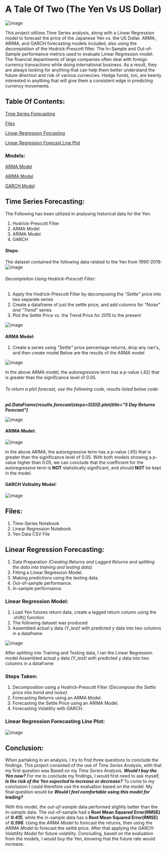 # A Tale Of Two (The Yen Vs US Dollar)
![image](https://user-images.githubusercontent.com/80294571/130246876-09f679b8-c0e9-41d1-9c36-1e3a9a48e909.png)


This project utilizes Time Series analysis, along with a Linear Regression model to forecast the price of the Japanese Yen vs. the US Dollar. ARMA, ARIMA, and GARCH forecasting models included, also using the decompisition of the Hodrick-Prescott filter. The In-Sample and Out-of-Sample performance metrics used to evaluate Linear Regression model.
The financial departments of large companies often deal with foreign currency transactions while doing international business. As a result, they are always looking for anything that can help them better understand the future direction and risk of various currencies. Hedge funds, too, are keenly interested in anything that will give them a consistent edge in predicting currency movements. 

## Table Of Contents:
[Time Series Forecasting](https://github.com/jharvey09/A_Tale_of_Two__The_Yen_Versus_The_US_Dollar#time-series-forecasting)

[Files](https://github.com/jharvey09/A_Tale_of_Two__The_Yen_Versus_The_US_Dollar#files)

[Linear Regression Forcasting](https://github.com/jharvey09/A_Tale_of_Two__The_Yen_Versus_The_US_Dollar#linear-regression-forecasting)

[Linear Regression Forecast Line Plot](https://github.com/jharvey09/A_Tale_of_Two__The_Yen_Versus_The_US_Dollar#linear-regression-forecasting-1)

### Models:
[ARMA Model](https://github.com/jharvey09/A_Tale_of_Two__The_Yen_Versus_The_US_Dollar#arma-model)

[ARIMA Model](https://github.com/jharvey09/A_Tale_of_Two__The_Yen_Versus_The_US_Dollar#arima-model)

[GARCH Model](https://github.com/jharvey09/A_Tale_of_Two__The_Yen_Versus_The_US_Dollar#garch-volitality-model)


## Time Series Forecasting:
The Following has been utilized in analysing historical data for the Yen:
1) Hodrick-Prescott Filter
2) ARMA Model
3) ARIMA Model
4) GARCH

#### Steps:
The dataset contained the following data related to the Yen from 1990-2019:
![image](https://user-images.githubusercontent.com/80294571/130248857-42af45c3-c0ef-4bff-977e-0caa85346664.png)

###### Decompisiton Using Hodrick-Prescott Filter:
1.  Apply the Hodrick-Prescott Filter by decomposing the *"Settle"* price into two separate series
2.  Create a dataframe of just the settle price, and add columns for *"Noise" and "Trend"* series
3.  Plot the Settle Price vs. the Trend Price for 2015 to the present

![image](https://user-images.githubusercontent.com/80294571/130249721-4f17bea1-1c8d-432d-af9a-b2cafb4c01bf.png)

#### ARMA Model:
1. Create a series using *"Settle"* price percentage returns, drop any nan's, and then create model
Below are the results of the ARMA model

![image](https://user-images.githubusercontent.com/80294571/130251115-912de563-cb65-480b-92dc-80a5c38cd241.png)

In the above ARMA model, the autoregressive term has a p-value (.42) that is greater than the significance level of 0.05. 

###### To return a plot forecast, use the following code, results listed below code:

***pd.DataFrame(results.forecast(steps=5)[0]).plot(title="5 Day Returns Forecast")***

![image](https://user-images.githubusercontent.com/80294571/130251669-30c21335-8ab6-45e7-9e8b-f07c524985f6.png)

#### ARIMA Model:

![image](https://user-images.githubusercontent.com/80294571/130252489-68bf2489-8248-47e4-8a18-63fb7fbd9141.png)

In the above ARIMA, the autoregressive term has a p-value (.65) that is greater than the significance level of 0.05. With both models showing a p-value higher than 0.05, we can conclude that the coefficient for the autoregressive term is **NOT** statistically significant, and should **NOT** be kept in the model.

#### GARCH Volitality Model:

![image](https://user-images.githubusercontent.com/80294571/130253326-92e6ce3e-d183-424a-a156-fc905658565a.png)


## Files:
1) Time-Series Notebook
2) Linear Regression Notebook
3) Yen Data CSV File

## Linear Regression Forecasting:
1) Data Preparation *(Creating Returns and Lagged Returns and splitting the data into training and testing data)*
2) Fitting a Linear Regression Model.
3) Making predictions using the testing data.
4) Out-of-sample performance.
5) In-sample performance.

### Linear Regression Model:
1. Load Yen futures return data, create a lagged return column using the .shift() function
2. The following dataset was produced
3. Assembled actual y data *(Y_test)* with predicted y data into two columns in a dataframe


![image](https://user-images.githubusercontent.com/80294571/130254123-0ab53017-64b4-45b2-9811-324484b97e06.png)

After splitting into Training and Testing data, I ran the Linear Regression model
Assembled actual y data *(Y_test)* with predicted y data into two columns in a dataframe


### Steps Taken:
1) Decomposition using a Hodrick-Prescott Filter *(Decompose the Settle price into trend and noise)*.
2) Forecasting Returns using an ARMA Model.
3) Forecasting the Settle Price using an ARIMA Model.
4) Forecasting Volatility with GARCH.

### Linear Regression Forecasting Line Plot:
![image](https://user-images.githubusercontent.com/80294571/127751009-6bc924c5-dd76-4420-b5cc-cd17c1010a6c.png)



## Conclusion:
When partaking in an analysis, I try to find three questions to conclude the findings. This project consisted of the use of *Time Series Analysis*,  with that my first question was Based on my _Time Series Analysis_, ***Would I buy the Yen now?*** For me to conclude my findings, I would first need to ask myself, ***Is the risk of the Yen expected to increase or decrease?***  To come to my conclusion I could therefore use the evaluation based on the model. My final question would be ***Would I feel comfortable using this model for trading?*** 

With this model, *the out-of-sample* data performed slightly better than the *in-sample* data. The out-of-sample had a **Root Mean Squared Error(RMSE)** of ***0.415***, while the in-sample data has a **Root Mean Squared Error(RMSE)** of ***0.596***. Using the *ARMA Model* to forecast the returns, then using the *ARIMA Model* to forecast the settle price. After that applying the *GARCH Volatility Model* for future volatility. Concluding, based on the evaluation from the models, I would buy the Yen, knowing that the future rate would increase.  

